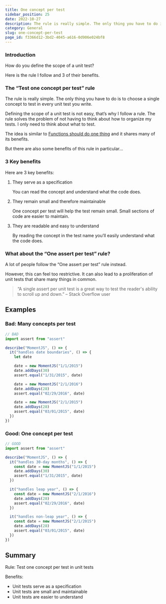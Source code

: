 ```yaml
---
title: One concept per test
sidebar_position: 25
date: 2022-10-27
description: The rule is really simple. The only thing you have to do is to choose a single concept to test in every unit test you write.
category: General
slug: one-concept-per-test
page_id: f3366d12-3bd2-4045-a616-0d906e024bf8
---
```


### Introduction

How do you define the scope of a unit test?

Here is the rule I follow and 3 of their benefits.

### The **“Test one concept per test” rule**

The rule is really simple. The only thing you have to do is to choose a single concept to test in every unit test you write.

Defining the scope of a unit test is not easy, that’s why I follow a rule. The rule solves the problem of not having to think about how to organize my tests. I only need to think about what to test.

The idea is similar to [Functions should do one thing](functions-should-do-one-thing.md) and it shares many of its benefits.

But there are also some benefits of this rule in particular…

### 3 Key benefits

Here are 3 key benefits:

1. They serve as a specification

   You can read the concept and understand what the code does.

1. They remain small and therefore maintainable

   One concept per test will help the test remain small. Small sections of code are easier to maintain.

1. They are readable and easy to understand

   By reading the concept in the test name you’ll easily understand what the code does.

### What about the “One assert per test” rule?

A lot of people follow the “One assert per test” rule instead.

However, this can feel too restrictive. It can also lead to a proliferation of unit tests that share many things in common.

> “A single assert per unit test is a great way to test the reader's ability to scroll up and down.” – Stack Overflow user

## Examples

### Bad: Many concepts per test

```javascript
// BAD
import assert from "assert"

describe("MomentJS", () => {
  it("handles date boundaries", () => {
    let date

    date = new MomentJS("1/1/2015")
    date.addDays(30)
    assert.equal("1/31/2015", date)

    date = new MomentJS("2/1/2016")
    date.addDays(28)
    assert.equal("02/29/2016", date)

    date = new MomentJS("2/1/2015")
    date.addDays(28)
    assert.equal("03/01/2015", date)
  })
})
```

### Good: One concept per test

```javascript
// GOOD
import assert from "assert"

describe("MomentJS", () => {
  it("handles 30-day months", () => {
    const date = new MomentJS("1/1/2015")
    date.addDays(30)
    assert.equal("1/31/2015", date)
  })

  it("handles leap year", () => {
    const date = new MomentJS("2/1/2016")
    date.addDays(28)
    assert.equal("02/29/2016", date)
  })

  it("handles non-leap year", () => {
    const date = new MomentJS("2/1/2015")
    date.addDays(28)
    assert.equal("03/01/2015", date)
  })
})
```

## Summary

Rule: Test one concept per test in unit tests

Benefits:

- Unit tests serve as a specification
- Unit tests are small and maintainable
- Unit tests are easier to understand
